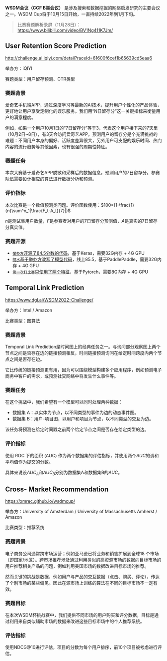 **WSDM会议（CCF B类会议）** 是涉及搜索和数据挖掘的网络启发研究的主要会议之一。WSDM Cup将于10月15日开始，一直持续2022年到1月下旬。

> 比赛赛题解析录屏（11月28日）：https://www.bilibili.com/video/BV1Ng411K7Jm/

## User Retention Score Prediction

http://challenge.ai.iqiyi.com/detail?raceId=61600f6cef1b65639cd5eaa6

举办方：iQIYI

赛题类型：用户留存预测、CTR类型

### 赛题背景

爱奇艺手机端APP，通过深度学习等最新的AI技术，提升用户个性化的产品体验，更好地让用户享受定制化的娱乐服务。我们用“N日留存分”这一关键指标来衡量用户的满意程度。

例如，如果一个用户10月1日的“7日留存分”等于3，代表这个用户接下来的7天里（10月2日~8日），有3天会访问爱奇艺APP。预测用户的留存分是个充满挑战的难题：不同用户本身的偏好、活跃度差异很大，另外用户可支配的娱乐时间、热门内容的流行趋势等其他因素，也有很强的周期性特征。

### 赛题任务

本次大赛基于爱奇艺APP脱敏和采样后的数据信息，预测用户的7日留存分。参赛队伍需要设计相应的算法进行数据分析和预测。

### 评价指标
本次比赛是一个数值预测类问题。评价函数使用：$100*(1-\frac{1}{n}\sum^n_1|\frac{F_t-A_t}{7}|)$

$n$是测试集用户数量，$F$是参赛者对用户的7日留存分预测值，$A$是真实的7日留存分真实值。

### 赛题开源

- [`举办方`开源了84.5分数的代码](http://challenge.ai.iqiyi.com/detail?raceId=61600f6cef1b65639cd5eaa6)，基于Keras，需要32G内存 + 4G GPU
- [`阿水`基于举办方改写了模型代码](https://aistudio.baidu.com/aistudio/projectdetail/2715522)，线上85.5，基于PaddlePaddle，需要32G内存 + 4G GPU
- [`第一次打比赛`只使用了两个特征](https://github.com/LogicJake/competition_baselines/tree/master/competitions/wsdm_iqiyi_torch)，基于Pytorch，需要8G内存 + 4G GPU

## Temporal Link Prediction

https://www.dgl.ai/WSDM2022-Challenge/

举办方：Intel / Amazon

比赛类型：图算法

### 赛题背景

Temporal Link Prediction是时间图上的经典任务之一。与询问部分观察图上两个节点之间是否存在边的链接预测相反，时间链接预测询问在给定时间跨度内两个节点之间是否存在边。

它比传统的链接预测更有用，因为可以围绕模型构建多个应用程序，例如预测电子商务中客户的需求，或预测社交网络中将发生什么事件等。

### 赛题任务

在这个挑战中，我们希望有一个模型可以同时处理两种数据：

- 数据集 A：以实体为节点，以不同类型的事件为边的动态事件图。
- 数据集 B：用户-项目图，以用户和项目为节点，以不同类型的交互为边。

该任务将预测在给定时间戳之前两个给定节点之间是否存在给定类型的边。


### 评价指标

使用 ROC 下的面积 (AUC) 作为两个数据集的评估指标，并使用两个$AUC$的调和平均值作为提交的分数。

具体来说设$AUC_A$和$AUC_B$分别为数据集A和数据集B的$AUC$。

## Cross- Market Recommendation

https://xmrec.github.io/wsdmcup/

举办方：University of Amsterdam / University of Massachusetts Amherst / Amazon

比赛类型：推荐系统

### 赛题背景

电子商务公司通常跨市场运营；例如亚马逊已将业务和销售扩展到全球18 个市场（即国家/地区）。跨市场推荐涉及通过利用类似的高资源市场的数据向目标市场的用户推荐相关产品的问题，例如利用美国市场的数据改进目标市场的推荐。

然而关键的挑战是数据，例如用户与产品的交互数据（点击、购买、评论），传达了个别市场的某些偏见。因此在源市场上训练的算法在不同的目标市场不一定有效。

### 赛题目标

在本次WSDM杯挑战赛中，我们提供不同市场的用户购买和评分数据，目标是通过利用来自类似辅助市场的数据来改进这些目标市场中的个人推荐系统。

### 评估指标

使用NDCG@10进行评估，项目的分数为每个用户排序，前10个项目被考虑进行评估。



